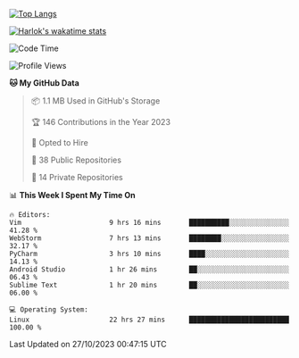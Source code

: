 [![Top Langs](https://github-readme-stats.vercel.app/api/top-langs/?username=remisiki&theme=dracula&layout=compact&hide=Jupyter%20Notebook,CSS,HTML&langs_count=10&exclude_repo=GMM-Demux-GUI)](https://github.com/anuraghazra/github-readme-stats)

[![Harlok's wakatime stats](https://github-readme-stats.vercel.app/api/wakatime?username=@remisiki&theme=dracula&layout=compact&langs_count=10&hide=other,html,css,text,json,markdown,jupyter)](https://github.com/anuraghazra/github-readme-stats)

<!--START_SECTION:waka-->
![Code Time](http://img.shields.io/badge/Code%20Time-517%20hrs%2036%20mins-blue)

![Profile Views](http://img.shields.io/badge/Profile%20Views-89-blue)

**🐱 My GitHub Data** 

> 📦 1.1 MB Used in GitHub's Storage 
 > 
> 🏆 146 Contributions in the Year 2023
 > 
> 💼 Opted to Hire
 > 
> 📜 38 Public Repositories 
 > 
> 🔑 14 Private Repositories 
 > 
📊 **This Week I Spent My Time On** 

```text
🔥 Editors: 
Vim                      9 hrs 16 mins       ██████████░░░░░░░░░░░░░░░   41.28 % 
WebStorm                 7 hrs 13 mins       ████████░░░░░░░░░░░░░░░░░   32.17 % 
PyCharm                  3 hrs 10 mins       ████░░░░░░░░░░░░░░░░░░░░░   14.13 % 
Android Studio           1 hr 26 mins        ██░░░░░░░░░░░░░░░░░░░░░░░   06.43 % 
Sublime Text             1 hr 20 mins        ██░░░░░░░░░░░░░░░░░░░░░░░   06.00 % 

💻 Operating System: 
Linux                    22 hrs 27 mins      █████████████████████████   100.00 % 
```


 Last Updated on 27/10/2023 00:47:15 UTC
<!--END_SECTION:waka-->
